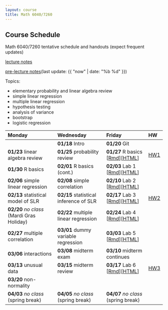 ```yaml
---
layout: course
title: Math 6040/7260
---
```


## Course Schedule

Math 6040/7260 tentative schedule and handouts (expect frequent updates)

[lecture notes](../notes/combined.pdf)

[pre-lecture notes](../notes/current.pdf)(last update: {{ "now" | date: "%b %d" }})

<!---->

Topics:

- elementary probability and linear algebra review
- simple linear regression
- multiple linear regression
- hypothesis testing
- analysis of variance
- bootstrap
- logistic regression


| Monday | Wednesday | Friday | HW |
|:-----------|:-----------|:------------|:---|
| | **01/18** Intro | **01/20** Git | |
| **01/23** linear algebra review | **01/25** probability review  | **01/27** R basics \[[Rmd](../notes/Lecture5/R.Rmd)\]\[[HTML](../notes/Lecture5/R.html)\] | [HW1](../HW/HW1/HW1.pdf) |
| **01/30** R basics | **02/01** R basics (cont.) | **02/03** Lab 1 \[[Rmd](../notes/Lecture8/lab_01_preparation.Rmd)\]\[[HTML](../notes/Lecture8/lab_01_preparation.html)\] | |
| **02/06** simple linear regression | **02/08** simple correlation | **02/10** Lab 2 \[[Rmd](../notes/Lecture10/lab_02_SLR_to_fill.Rmd)\]\[[HTML](../notes/Lecture10/lab_02_SLR_to_fill.html)\] | |
| **02/13** statistical model of SLR | **02/15** statistical inference of SLR | **02/17** Lab 3 \[[Rmd](../notes/Lecture13/Lecture13_to_fill.Rmd)\]\[[HTML](../notes/Lecture13/Lecture13_to_fill.html)\]| [HW2](../HW/HW2/HW2.pdf)|
| **02/20** _no class_ (Mardi Gras Holiday) | **02/22** multiple linear regression | **02/24** Lab 4 \[[Rmd](../notes/Lecture15/Lab_04_to_fill.Rmd)\]\[[HTML](../notes/Lecture15/Lab_04_to_fill.html)\]  | |
| **02/27** multiple correlation | **03/01** dummy variable regression |  **03/03** Lab 5 \[[Rmd](../notes/Lecture18/Lab_05.Rmd)\]\[[HTML](../notes/Lecture18/Lab_05.html)\] | |
| **03/06** interactions | **03/08** midterm exam | **03/10** midterm continues | |
| **03/13** unusual data | **03/15** midterm review | **03/17** Lab 6 \[[Rmd](../notes/Lecture22/Lab_06_to_fill.Rmd)\]\[[HTML](../notes/Lecture22/Lab_06_to_fill.html)\] | [HW3](../HW/HW3/HW3.pdf)|
| **03/20** non-normality | | | |
| **04/03** _no class_ (spring break) | **04/05** _no class_ (spring break) | **04/07** _no class_ (spring break)| |

